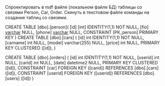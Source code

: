 ﻿Спроектировать в mdf файле (локальном файле БД) таблицы со связями Person, Car, Order. Скинуть в текстовом файле команды на создание таблиц со связями.

CREATE TABLE [dbo].[person](
	[id] [int] IDENTITY(1,1) NOT NULL,
	[fio] [varchar](200) NULL,
	[phone] [varchar](50) NULL,
 CONSTRAINT [PK_person] PRIMARY KEY 
)
CREATE TABLE [dbo].[cars] (
  [id] int IDENTITY(1,1) NOT NULL,
  [carname] int NULL,
  [model] varchar(255) NULL,
  [price] int NULL,
  PRIMARY KEY CLUSTERED ([id]),
)

CREATE TABLE [dbo].[orders] (
  [id] int IDENTITY(1,1) NOT NULL,
  [userid] int NULL,
  [carid] int NULL,
  [date] datetime2 NULL,
  PRIMARY KEY CLUSTERED ([id]),
  CONSTRAINT [car] FOREIGN KEY ([carid]) REFERENCES [dbo].[cars] ([id]),
  CONSTRAINT [userid] FOREIGN KEY ([userid]) REFERENCES [dbo].[users] ([id])
)